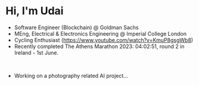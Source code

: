 # Hi, I'm Udai

- Software Engineer (Blockchain) @ Goldman Sachs
- MEng, Electrical & Electronics Engineering @ Imperial College London
- Cycling Enthusiast (https://www.youtube.com/watch?v=KmuP8gsgWb8)
- Recently completed The Athens Marathon 2023: 04:02:51, round 2 in Ireland - 1st June.

<br>


- Working on a photography related AI project...

<!---

I’m currently learning 
- 💞️ I’m looking to collaborate on ...
- 📫 How to reach me ...

udai-arneja/udai-arneja is a ✨ special ✨ repository because its `README.md` (this file) appears on your GitHub profile.
You can click the Preview link to take a look at your changes.
--->
